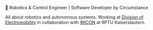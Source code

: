 
🤖 Robotics & Control Engineer | Software Developer by Circumstance

All about robotics and autonomous systems. Working at [Division of Electromobility](https://eit.rptu.de/en/fgs/em/home) 
in collaboration with [WICON](https://github.com/WICON-RPTU) at RPTU Kaiserslautern. 
